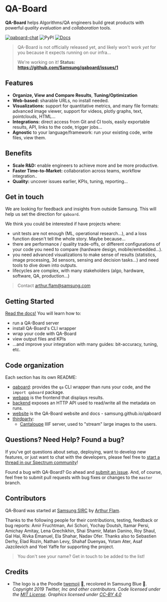 # QA-Board
**QA-Board** helps Algorithms/QA engineers build great products with powerful *quality evaluation* and *collaboration* tools.

[![qaboard-chat](https://img.shields.io/badge/chat-spectrum-brightgreen)](https://spectrum.chat/qaboard)
![PyPI](https://img.shields.io/pypi/v/qaboard)
[![Docs](https://img.shields.io/badge/docs-master-steelblue.svg?style=flat-square)](https://samsung.github.io/qaboard)

> QA-Board is not officially released yet, and likely won't work *yet* for you because it expects running on our infra...
>
> We're working on it! **Status: https://github.com/Samsung/qaboard/issues/1**

## Features
- **Organize, View and Compare Results**, **Tuning/Optimization**
- **Web-based:** sharable URLs, no install needed.
- **Visualizations:** support for quantitative metrics, and many file formats: advanced image viewer, support for videos, plotly graphs, text, pointclouds, HTML...
- **Integrations:** direct access from Git and CI tools, easily exportable results, API, links to the code, trigger jobs...
- **Agnostic** to your language/framework: run your existing code, write files, view them.

## Benefits
- **Scale R&D:** enable engineers to achieve more and be more productive.
- **Faster Time-to-Market:** collaboration across teams, workflow integration..
- **Quality:** uncover issues earlier, KPIs, tuning, reporting...


## Get in touch
We are looking for feedback and insights from outside Samsung. This will help us set the direction for `qaboard`.

We think you could be interested if have projects where:
- unit tests are not enough (ML, operational research...), and a loss function doesn't tell the whole story. Maybe because...
- there are performance / quality trade-offs, or different configurations of your code you need to compare (hardware design, mobile/embedded...).
- you need advanced visualizations to make sense of results (statistics, image processing, 3d sensors, sensing and decision tasks...) and need tools to dive down into outputs.
- lifecycles are complex, with many stakeholders (algo, hardware, software, QA, production...)

> Contact arthur.flam@samsung.com

## Getting Started
[Read the docs!](https://samsung.github.io/qaboard/docs/installation) You will learn how to:
- run a QA-Board server
- install QA-Board's CLI wrapper
- wrap your code with QA-Board
- view output files and KPIs
- ...and improve your integration with many guides: bit-accuracy, tuning, etc.

## Code organization
Each section has its own README:
- [qaboard](qaboard): provides the `qa` CLI wrapper than runs your code, and the `import qaboard` package.
- [webapp](webapp/) is the frontend that displays results.
- [backend](backend/) exposes an HTTP API used to read/write all the metadata on runs.
- [website](website/) is the QA-Board website and docs - samsung.github.io/qaboard
- [thirdparty](thirdparty/):
  * [Cantaloupe](https://medusa-project.github.io/cantaloupe/) IIIF server, used to "stream" large images to the users.


## Questions? Need Help? Found a bug?
If you've got questions about setup, deploying, want to develop new features, or just want to chat with the developers, please feel free to [start a thread in our Spectrum community](https://spectrum.chat/qaboard)!

Found a bug with QA-Board? Go ahead and [submit an issue](https://github.com/Samsung/qaboard/issues). And, of course, feel free to submit pull requests with bug fixes or changes to the `master` branch.

## Contributors
QA-Board was started at [Samsung SIRC](https://www.linkedin.com/company/samsung-israel-r-d-center-sirc/) by [Arthur Flam](https://shapescience.xyz).

Thanks to the following people for their contributions, testing, feedback or bug reports: Amir Fruchtman, Avi Schori, Yochay Doutsh, Itamar Persi, Amichay Amitay, Lena Grechikhin, Shai Shamir, Matan Danino, Roy Shaul, Gal Hai, Rivka Emanuel, Ela Shahar, Nadav Ofer. Thanks also to Sebastien Derhy, Elad Rozin, Nathan Levy, Shahaf Duenyas, Yotam Ater, Asaf Jazcilevich and Yoel Yaffe for supporting the project.

> You don't see your name? Get in touch to be added to the list!

## Credits
- The logo is a the Poodle [twemoji](https://twemoji.twitter.com/) 🐩, recolored in Samsung Blue 🔵. *Copyright 2019 Twitter, Inc and other contributors. Code licensed under the [MIT License](http://opensource.org/licenses/MIT). Graphics licensed under [CC-BY 4.0](https://creativecommons.org/licenses/by/4.0/)*

